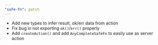 ```yaml
---
"safe-fn": patch
---
```


- Add new types to infer result, ok/err data from action
- Fix bug in not exporting `ok()`/`err()` properly
- Add `createAction()` and add `AnyCompleteSafeFn` to easily use as server action
